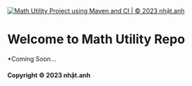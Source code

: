 [![Math Utility Project using Maven and CI | © 2023 nhật.anh](https://github.com/NhatAnh9/math-util-mvn/actions/workflows/mathutil.yml/badge.svg)](https://github.com/NhatAnh9/math-util-mvn/actions/workflows/mathutil.yml)
# Welcome to Math Utility Repo

*Coming Soon...

#### Copyright &#169; 2023 nhật.anh